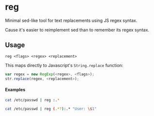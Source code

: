 reg
===

Minimal sed-like tool for text replacements using JS regex syntax.

Cause it's easier to reimplement sed than to remember its regex syntax.

## Usage

```
reg <flags> <regex> <replacement>
```

This maps directly to Javascript's `String.replace` function:

```javascript
var regex = new RegExp(<regex>, <flags>);
str.replace(regex, <replacement>);
```

#### Examples

```bash
cat /etc/passwd | reg :.*

cat /etc/passwd | reg (.*?):.* "User: \$1"
```
